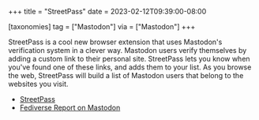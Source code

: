 +++
title = "StreetPass"
date = 2023-02-12T09:39:00-08:00

[taxonomies]
tag = ["Mastodon"]
via = ["Mastodon"]
+++

StreetPass is a cool new browser extension that uses Mastodon's verification system in a clever way. Mastodon users verify themselves by adding a custom link to their personal site. StreetPass lets you know when you've found one of these links, and adds them to your list. As you browse the web, StreetPass will build a list of Mastodon users that belong to the websites you visit.

<!-- more -->

* [StreetPass](https://streetpass.social/)
* [Fediverse Report on Mastodon](https://mastodon.social/@fediversereport/109813142639096272)
